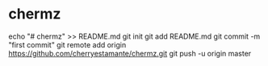 # chermz
echo "# chermz" >> README.md
  git init
  git add README.md
  git commit -m "first commit"
  git remote add origin https://github.com/cherryestamante/chermz.git
  git push -u origin master
